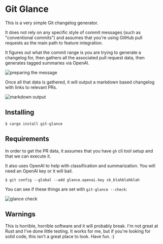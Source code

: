 # Git Glance

This is a very simple Git changelog generator.

It does not rely on any specific style of commit messages (such as "conventional commits") and assumes that you're using GitHub pull requests as the main path to feature integration.

It figures out what the commit range is you are trying to generate a changelog for, then gathers all the associated pull request data, then generates tagged summaries via OpenAI.

![preparing the message](https://github.com/schacon/git-glance/assets/70/b93e513a-cd45-4ab4-bec7-44ece96aa2af)

Once all that data is gathered, it will output a markdown based changelog with links to relevant PRs.

![markdown output](https://github.com/schacon/git-glance/assets/70/1541dc29-c748-43f6-8638-f90875d1cd17)

## Installing

```
$ cargo install git-glance
```

## Requirements

In order to get the PR data, it assumes that you have `gh` cli tool setup and that we can execute it.

It also uses OpenAI to help with classification and summarization. You will need an OpenAI key or it will bail.

```
$ git config --global --add glance.openai.key sk_blahblahblah
```

You can see if these things are set with `git-glance --check`:

![glance check](https://github.com/schacon/git-glance/assets/70/93ac2f2b-83f1-4369-a696-a1052dbf0bd0)

## Warnings

This is horrible, horrible software and it will probably break. I'm not great at Rust and I've done little testing. It works for me, but if you're looking for solid code, this isn't a great place to look. Have fun. :)
